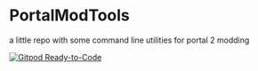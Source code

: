 # PortalModTools
a little repo with some command line utilities for portal 2 modding


[![Gitpod Ready-to-Code](https://img.shields.io/badge/Gitpod-Ready--to--Code-blue?logo=gitpod)](https://gitpod.io/#https://github.com/ENDERZOMBI102/PortalModTools) 
